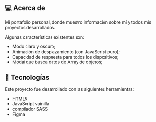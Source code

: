 ## **💻 Acerca de**

Mi portafolio personal, donde muestro información sobre mí y todos mis proyectos desarrollados.

Algunas características existentes son:

- Modo claro y oscuro;
- Animación de desplazamiento (con JavaScript puro);
- Capacidad de respuesta para todos los dispositivos;
- Modal que busca datos de Array de objetos;


## **🚀 Tecnologías**

Este proyecto fue desarrollado con las siguientes herramientas:

- HTML5
- JavaScript vainilla
- compilador SASS
- Figma